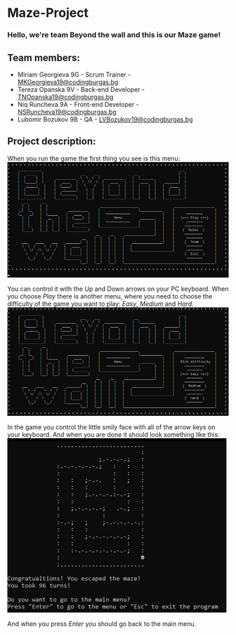 # Maze-Project
### Hello, we're team **Beyond the wall** and this is our Maze game!
## Team members:
* Miriam Georgieva 9G - Scrum Trainer - MKGeorgieva19@codingburgas.bg
* Tereza Opanska 9V - Back-end Developer - TNOpanska19@codingburgas.bg
* Niq Runcheva 9A - Front-end Developer - NSRuncheva19@codingburgas.bg
* Lubomir Bozukov 9B - QA - LVBozukov19@codingburgas.bg

## Project description:
When you run the game the first thing you see is this menu:
<img src="README images/main menu.png">

You can control it with the Up and Down arrows on your PC keyboard. When you choose *Play* there is another menu, where you need to choose the difficulty of the game you want to play: *Easy*, *Medium* and *Hard*. 
<img src="README images/game difficulty.png">

In the game you control the little smily face with all of the arrow keys on your keyboard. And when you are done it should look something like this:
<img src="README images/game.png">

And when you press *Enter* you should go back to the main menu.